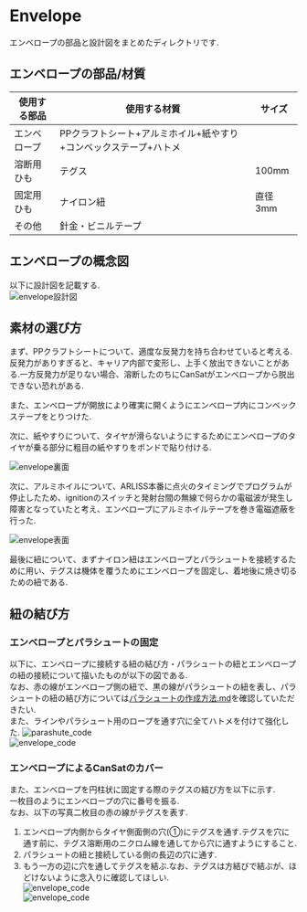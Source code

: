 # Envelope
エンベロープの部品と設計図をまとめたディレクトリです.

## エンベロープの部品/材質
|使用する部品|使用する材質|サイズ|
|----|-----|------|
|エンベロープ|PPクラフトシート+アルミホイル+紙やすり+コンベックステープ+ハトメ|　|
|溶断用ひも|テグス|100mm|
|固定用ひも|ナイロン紐|直径3mm|
|その他|針金・ビニルテープ||

## エンベロープの概念図 
以下に設計図を記載する.  
![envelope設計図](./Images/howtoenv.png)  

## 素材の選び方
まず、PPクラフトシートについて、適度な反発力を持ち合わせていると考える.反発力がありすぎると、キャリア内部で変形し、上手く放出できないことがある.一方反発力が足りない場合、溶断したのちにCanSatがエンベロープから脱出できない恐れがある.  

また、エンベロープが開放により確実に開くようにエンベロープ内にコンベックステープをとりつけた.  

次に、紙やすりについて、タイヤが滑らないようにするためにエンベロープのタイヤが乗る部分に粗目の紙やすりをボンドで貼り付ける.  

![envelope裏面](./Images/envelope_back.jpg)  

次に、アルミホイルについて、ARLISS本番に点火のタイミングでプログラムが停止したため、ignitionのスイッチと発射台間の無線で何らかの電磁波が発生し障害となっていたと考え、エンベロープにアルミホイルテープを巻き電磁遮蔽を行った.  

![envelope表面](./Images/envelope_front.jpg)  

最後に紐について、まずナイロン紐はエンベロープとパラシュートを接続するために用い、テグスは機体を覆うためにエンベロープを固定し、着地後に焼き切るための紐である.  

## 紐の結び方
### エンベロープとパラシュートの固定
以下に、エンベロープに接続する紐の結び方・パラシュートの紐とエンベロープの紐の接続について描いたものが以下の図である.  
なお、赤の線がエンベロープ側の紐で、黒の線がパラシュートの紐を表し、パラシュートの紐の結び方については[パラシュートの作成方法.md](Design-Data/Mechanic/Parachute/パラシュート作成方法.md)を確認していただきたい.  
また、ラインやパラシュート用のロープを通す穴に全てハトメを付けて強化した.
![parashute_code](./Images/envelope_code.png)  
![envelope_code](./Images/docking.png)  

### エンベロープによるCanSatのカバー
また、エンベロープを円柱状に固定する際のテグスの結び方を以下に示す.  
一枚目のようにエンベロープの穴に番号を振る.  
なお、以下の写真二枚目の赤の線がテグスを表す.  
1. エンベロープ内側からタイヤ側面側の穴(①)にテグスを通す.テグスを穴に通す前に、テグス溶断用のニクロム線を通してから穴に通すようにすること.  
1. パラシュートの紐と接続している側の長辺の穴に通す.  
1. もう一方の辺に穴を通してテグスを結ぶ.なお、テグスは方結びで結ぶが、ほどけないように念入りに確認してほしい.  
![envelope_code](./Images/envelope_1.png)  
![envelope_code](./Images/envelope_holding.png)  
